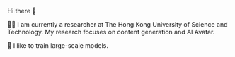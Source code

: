Hi there 👋

👨‍💻‍ I am currently a researcher at The Hong Kong University of Science and Technology. My research focuses on content generation and AI Avatar.

👋 I like to train large-scale models.
